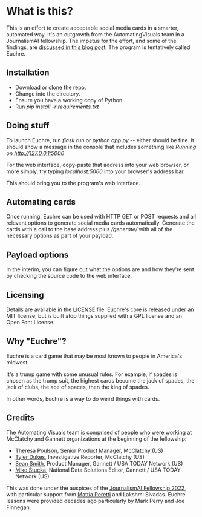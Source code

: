 # What is this?

This is an effort to create acceptable social media cards in a smarter, automated way. It's an outgrowth from the AutomatingVisuals team in a JournalismAI fellowship. The impetus for the effort, and some of the findings, are [discussed in this blog post](https://blogs.lse.ac.uk/polis/2022/10/11/lessons-from-prototyping-an-ai-visual-pipeline/). The program is tentatively called Euchre.

## Installation

 - Download or clone the repo.
 - Change into the directory.
 - Ensure you have a working copy of Python.
 - Run *pip install -r requirements.txt*

## Doing stuff

To launch Euchre, run *flask run* or *python app.py* -- either should be fine. It should show a message in the console that includes something like *Running on http://127.0.0.1:5000*

For the web interface, copy-paste that address into your web browser, or more simply, try typing *localhost:5000* into your browser's address bar.

This should bring you to the program's web interface.

## Automating cards

Once running, Euchre can be used with HTTP GET or POST requests and all relevant options to generate social media cards automatically. Generate the cards with a call to the base address plus */generate/* with all of the necessary options as part of your payload.

## Payload options

In the interim, you can figure out what the options are and how they're sent by checking the source code to the web interface.

## Licensing ##

Details are available in the [LICENSE](LICENSE) file. Euchre's core is released under an MIT license, but is built atop things supplied with a GPL license and an Open Font License.

## Why "Euchre"?

Euchre is a card game that may be most known to people in America's midwest.

It's a trump game with some unusual rules. For example, if spades is chosen as the trump suit, the highest cards become the jack of spades, the jack of clubs, the ace of spaces, then the king of spades.

In other words, Euchre is a way to do weird things with cards.

## Credits

The Automating Visuals team is comprised of people who were working at McClatchy and Gannett organizations at the beginning of the fellowship:

 - [Theresa Poulson](https://github.com/theresapoulson), Senior Product Manager, McClatchy (US)
 - [Tyler Dukes](https://github.com/mtdukes), Investigative Reporter, McClatchy (US)
 - [Sean Smith](https://github.com/ssmithgannett), Product Manager, Gannett / USA TODAY Network (US)
 - [Mike Stucka](https://github.com/stucka), National Data Solutions Editor, Gannett / USA TODAY Network (US)

This was done under the auspices of the [JournalismAI Fellowship 2022](https://www.lse.ac.uk/media-and-communications/polis/JournalismAI), with particular support from [Mattia Peretti](https://github.com/xhgMattia) and Lakshmi Sivadas. Euchre lessons were provided decades ago particularly by Mark Perry and Joe Finnegan.
